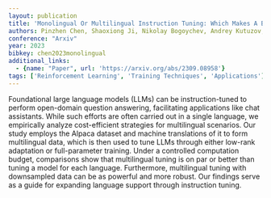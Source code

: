 ```yaml
---
layout: publication
title: 'Monolingual Or Multilingual Instruction Tuning: Which Makes A Better Alpaca'
authors: Pinzhen Chen, Shaoxiong Ji, Nikolay Bogoychev, Andrey Kutuzov, Barry Haddow, Kenneth Heafield
conference: "Arxiv"
year: 2023
bibkey: chen2023monolingual
additional_links:
  - {name: "Paper", url: 'https://arxiv.org/abs/2309.08958'}
tags: ['Reinforcement Learning', 'Training Techniques', 'Applications']
---
```

Foundational large language models (LLMs) can be instruction-tuned to perform
open-domain question answering, facilitating applications like chat assistants.
While such efforts are often carried out in a single language, we empirically
analyze cost-efficient strategies for multilingual scenarios. Our study employs
the Alpaca dataset and machine translations of it to form multilingual data,
which is then used to tune LLMs through either low-rank adaptation or
full-parameter training. Under a controlled computation budget, comparisons
show that multilingual tuning is on par or better than tuning a model for each
language. Furthermore, multilingual tuning with downsampled data can be as
powerful and more robust. Our findings serve as a guide for expanding language
support through instruction tuning.
